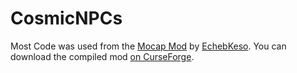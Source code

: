 # CosmicNPCs
Most Code was used from the [Mocap Mod](https://github.com/EchebKeso/Mocap) by [EchebKeso](https://github.com/EchebKeso). You can download the compiled mod [on CurseForge](https://minecraft.curseforge.com/projects/cosmicnpcs).
